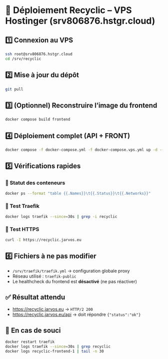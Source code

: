 # 🚀 Déploiement Recyclic – VPS Hostinger (srv806876.hstgr.cloud)

## 1️⃣ Connexion au VPS
```bash
ssh root@srv806876.hstgr.cloud
cd /srv/recyclic
```

## 2️⃣ Mise à jour du dépôt
```bash
git pull
```

## 3️⃣ (Optionnel) Reconstruire l’image du frontend
```bash
docker compose build frontend
```

## 4️⃣ Déploiement complet (API + FRONT)
```bash
docker compose -f docker-compose.yml -f docker-compose.vps.yml up -d --force-recreate
```

## 5️⃣ Vérifications rapides
### 🔹 Statut des conteneurs
```bash
docker ps --format "table {{.Names}}\t{{.Status}}\t{{.Networks}}"
```
### 🔹 Test Traefik
```bash
docker logs traefik --since=30s | grep -i recyclic
```
### 🔹 Test HTTPS
```bash
curl -I https://recyclic.jarvos.eu
```

## 6️⃣ Fichiers à ne pas modifier
- `/srv/traefik/traefik.yml` → configuration globale proxy
- Réseau utilisé : `traefik-public`
- Le healthcheck du frontend est **désactivé** (ne pas réactiver)

## ✅ Résultat attendu
- https://recyclic.jarvos.eu → `HTTP/2 200`
- https://recyclic.jarvos.eu/api → doit répondre `{"status":"ok"}`

## 🧩 En cas de souci
```bash
docker restart traefik
docker logs traefik --since=30s | grep recyclic
docker logs recyclic-frontend-1 | tail -n 30
```
